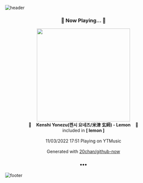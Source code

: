 ![header](https://capsule-render.vercel.app/api?type=wave&height=170&section=header&text=Hi.%20I'm%20SHIFT&fontColor=090707&fontAlignX=45&fontAlignY=65&fontSize=100)

<h3 align="center">🎵 Now Playing... 🎵</h3>
<p align="center">
  <a href="https://music.youtube.com/watch?v=3NNhrqHZqlI">
    <img width="300" src="https://lh3.googleusercontent.com/Yiqnzq5SfMrNjf9XTAMCPadMclhC8ltAVaePndf64gdwvjaN6eEDFBw2aKRukpqxlb7rdkb27BdUFLIDfA">
  </a>
  <br>
  🎵&nbsp&nbsp&nbsp <b>Kenshi Yonezu(켄시 요네즈/米津 玄師) - Lemon</b> &nbsp&nbsp&nbsp🎵
  <br>
  included in <b>[ lemon ]</b>
  
  <br />
  <br />
  11/03/2022 17:51 Playing on YTMusic
  <br />
  <br />
  Generated with <a href="https://github.com/20chan/github-now">20chan/github-now</a>
</p>

<h3 align="center">•••</h3>

![footer](https://capsule-render.vercel.app/api?type=wave&height=150&section=footer)
